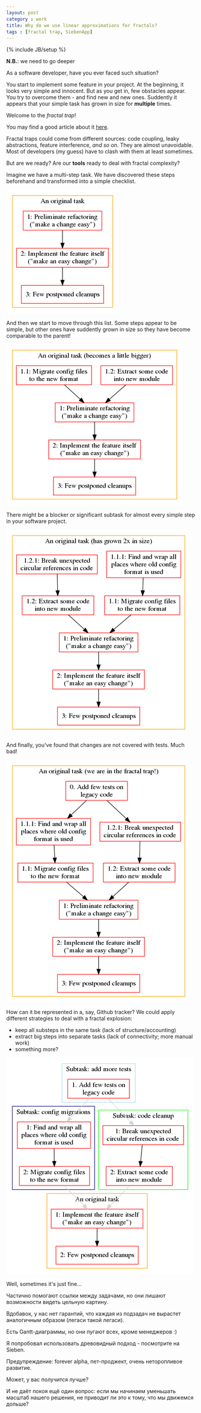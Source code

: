 ```yaml
---
layout: post
category : work
title: Why do we use linear approximations for fractals?
tags : [fractal trap, SiebenApp]
---
```

{% include JB/setup %}

**N.B.**: we need to go deeper

As a software developer, have you ever faced such situation?

You start to implement some feature in your project.
At the beginning, it looks very simple and innocent.
But as you get in, few obstacles appear.
You try to overcome them - and find new and new ones.
Suddently it appears that your simple task has grown in size for **multiple** times.

Welcome to the _fractal trap_!

You may find a good article about it
[here](https://jessitron.com/2020/09/19/code-is-a-coastline/).

Fractal traps could come from different sources: code coupling, leaky abstractions, feature interference, _and so on_.
They are almost unavoidable.
Most of developers (my guess) have to clash with them at least sometimes.

But are we ready?
Are our **tools** ready to deal with fractal complexity?

Imagine we have a multi-step task.
We have discovered these steps beforehand and transformed into a simple checklist.

![test](/images/1.png)

And then we start to move through this list.
Some steps appear to be simple, but other ones have suddently grown in size so they have become comparable to the parent!

![test](/images/2.png)

There might be a blocker or significant subtask for almost every simple step in your software project.

![test](/images/3.png)

And finally, you've found that changes are not covered with tests.
Much bad!

![test](/images/4.png)

How can it be represented in a, say, Github tracker?
We could apply different strategies to deal with a fractal explosion:

* keep all substeps in the same task (lack of structure/accounting)
* extract big steps into separate tasks (lack of connectivity; more manual work)
* something more?

![test](/images/5.png)

Well, sometimes it's just fine...

Частично помогают ссылки между задачами, но они лишают возможности видеть цельную картину.

Вдобавок, у нас нет гарантий, что каждая из подзадач не вырастет аналогичным образом (легаси такой легаси).

Есть Gantt-диаграммы, но они пугают всех, кроме менеджеров :)

Я попробовал использовать древовидный подход - посмотрите на Sieben.

Предупреждение: forever alpha, пет-проджект, очень неторопливое развитие.

Может, у вас получится лучше?

И не даёт покоя ещё один вопрос: если мы начинаем уменьшать масштаб нашего решения, не приводит ли это к тому, что мы движемся дольше?
